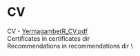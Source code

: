 # CV
CV - [YermagambetR_CV.pdf](https://github.com/rassylya/CV/files/11160790/YermagambetR_CV.pdf) \
Certificates in certificates dir \
Recommendations in recommendations dir \
